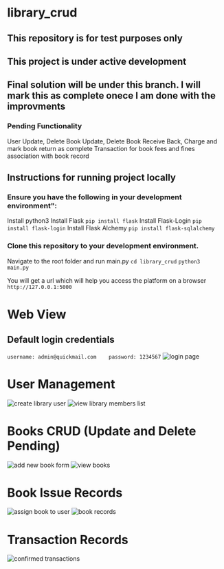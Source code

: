 # library_crud

## This repository is for test purposes only
## This project is under active development
## Final solution will be under this branch. I will mark this as complete onece I am done with the improvments

### Pending Functionality
User Update, Delete
Book Update, Delete
Book Receive Back, Charge and mark book return as complete
Transaction for book fees and fines association with book record


## Instructions for running project locally
### Ensure you have the following in your development environment":
Install python3
Install Flask 
``` pip install flask ```
Install Flask-Login 
``` pip install flask-login ```
Install Flask Alchemy
``` pip install flask-sqlalchemy ```

### Clone this repository to your development environment.
Navigate to the root folder and run main.py
``` cd library_crud ```
``` python3 main.py ```

You will get a url which will help you access the platform on a browser
``` http://127.0.0.1:5000 ```

# Web View
## Default login credentials
``` username: admin@quickmail.com    password: 1234567 ```
  ![login page](image.png)

# User Management
![create library user](image-1.png)
![view library members list](image-2.png)

# Books CRUD (Update and Delete Pending)
![add new book form](image-3.png)
![view books](image-4.png)

# Book Issue Records
![assign book to user](image-5.png)
![book records](image-6.png)

# Transaction Records
![confirmed transactions](image-7.png)